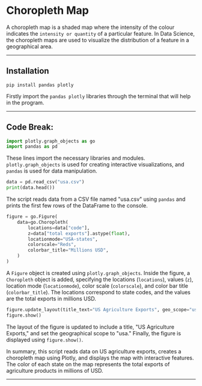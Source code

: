 # Choropleth Map

A choropleth map is a shaded map where the intensity of the colour indicates the `intensity or quantity` of a particular feature. In Data Science, the choropleth maps are used to visualize the distribution of a feature in a geographical area.

-----

## Installation

```
pip install pandas plotly
```
Firstly import the `pandas plotly` libraries through the terminal that will help in the program.

-----

## Code Break:

```python
import plotly.graph_objects as go
import pandas as pd
```

These lines import the necessary libraries and modules. `plotly.graph_objects` is used for creating interactive visualizations, and `pandas` is used for data manipulation.

```python
data = pd.read_csv("usa.csv")
print(data.head())
```

The script reads data from a CSV file named "usa.csv" using `pandas` and prints the first few rows of the DataFrame to the console.

```python
figure = go.Figure(
    data=go.Choropleth(
        locations=data["code"],
        z=data["total exports"].astype(float),
        locationmode="USA-states",
        colorscale="Reds",
        colorbar_title="Millions USD",
    )
)
```

A `Figure` object is created using `plotly.graph_objects`. Inside the figure, a `Choropleth` object is added, specifying the locations (`locations`), values (`z`), location mode (`locationmode`), color scale (`colorscale`), and color bar title (`colorbar_title`). The locations correspond to state codes, and the values are the total exports in millions USD.

```python
figure.update_layout(title_text="US Agriculture Exports", geo_scope="usa")
figure.show()
```

The layout of the figure is updated to include a title, "US Agriculture Exports," and set the geographical scope to "usa." Finally, the figure is displayed using `figure.show()`.

In summary, this script reads data on US agriculture exports, creates a choropleth map using Plotly, and displays the map with interactive features. The color of each state on the map represents the total exports of agriculture products in millions of USD.

-----